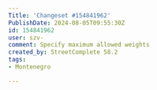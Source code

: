 ```yaml
---
Title: 'Changeset #154841962'
PublishDate: 2024-08-05T09:55:30Z
id: 154841962
user: szv-
comment: Specify maximum allowed weights
created_by: StreetComplete 58.2
tags:
- Montenegro

---
```


